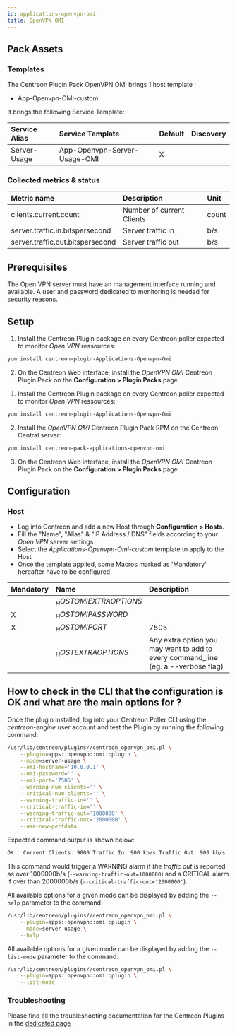 ```yaml
---
id: applications-openvpn-omi
title: OpenVPN OMI
---
```


## Pack Assets

### Templates

The Centreon Plugin Pack OpenVPN OMI brings 1 host template :
* App-Openvpn-OMI-custom

It brings the following Service Template:

| Service Alias | Service Template             | Default | Discovery |
|:--------------|:-----------------------------|:--------|:----------|
| Server-Usage  | App-Openvpn-Server-Usage-OMI | X       |           |

### Collected metrics & status

<!--DOCUSAURUS_CODE_TABS-->

<!--Server-Usage-->

| Metric name                      | Description               | Unit  |
|:---------------------------------|:--------------------------|:------|
| clients.current.count            | Number of current Clients | count |
| server.traffic.in.bitspersecond  | Server traffic in         | b/s   |
| server.traffic.out.bitspersecond | Server traffic out        | b/s   |

<!--END_DOCUSAURUS_CODE_TABS-->

## Prerequisites

The Open VPN server must have an management interface running and available. 
A user and password dedicated to monitoring is needed for security reasons.

## Setup

<!--DOCUSAURUS_CODE_TABS-->

<!--Online IMP Licence & IT-100 Editions-->

1. Install the Centreon Plugin package on every Centreon poller expected to monitor *Open VPN* ressources:

```bash
yum install centreon-plugin-Applications-Openvpn-Omi
```

2. On the Centreon Web interface, install the *OpenVPN OMI* Centreon Plugin Pack on the **Configuration > Plugin Packs** page

<!--Offline IMP License-->

1. Install the Centreon Plugin package on every Centreon poller expected to monitor *Open VPN* ressources:

```bash
yum install centreon-plugin-Applications-Openvpn-Omi
```

2. Install the *OpenVPN OMI* Centreon Plugin Pack RPM on the Centreon Central server:

 ```bash
yum install centreon-pack-applications-openvpn-omi
```

3. On the Centreon Web interface, install the *OpenVPN OMI* Centreon Plugin Pack on the **Configuration > Plugin Packs** page

<!--END_DOCUSAURUS_CODE_TABS-->

## Configuration

### Host

* Log into Centreon and add a new Host through **Configuration > Hosts**.
* Fill the "Name", "Alias" & "IP Address / DNS" fields according to your *Open VPN* server settings
* Select the *Applications-Openvpn-Omi-custom* template to apply to the Host
* Once the template applied, some Macros marked as 'Mandatory' hereafter have to be configured.

| Mandatory | Name                   | Description                                                                        |
|:----------|:-----------------------|:-----------------------------------------------------------------------------------|
|           | $_HOSTOMIEXTRAOPTIONS$ |                                                                                    |
| X         | $_HOSTOMIPASSWORD$     |                                                                                    |
| X         | $_HOSTOMIPORT$         | 7505                                                                               |
|           | $_HOSTEXTRAOPTIONS$    | Any extra option you may want to add to every command\_line (eg. a --verbose flag) |

## How to check in the CLI that the configuration is OK and what are the main options for ? 

Once the plugin installed, log into your Centreon Poller CLI using the 
*centreon-engine* user account and test the Plugin by running the following 
command:

```bash
/usr/lib/centreon/plugins//centreon_openvpn_omi.pl \
    --plugin=apps::openvpn::omi::plugin \
    --mode=server-usage \
    --omi-hostname='10.0.0.1' \
    --omi-password='' \
    --omi-port='7505' \
    --warning-num-clients='' \
    --critical-num-clients='' \
    --warning-traffic-in='' \
    --critical-traffic-in='' \
    --warning-traffic-out='1000000' \
    --critical-traffic-out='2000000' \
    --use-new-perfdata 
```

Expected command output is shown below:

```bash
OK : Current Clients: 9000 Traffic In: 900 kb/s Traffic Out: 900 kb/s | 'clients.current.count'=9000;;;0; 'server.traffic.in.bitspersecond'=900000b/s;;;0; 'server.traffic.out.bitspersecond'=900000b/s;1000000;2000000;0; 
```

This command would trigger a WARNING alarm if *the traffic out* is reported as
over  1000000b/s (`--warning-traffic-out=1000000`) and a CRITICAL alarm if over
than 2000000b/s (`--critical-traffic-out='2000000'`).

All available options for a given mode can be displayed by adding the 
`--help` parameter to the command:

```bash
/usr/lib/centreon/plugins//centreon_openvpn_omi.pl \
    --plugin=apps::openvpn::omi::plugin \
    --mode=server-usage \
    --help
```

All available options for a given mode can be displayed by adding the 
`--list-mode` parameter to the command:

```bash
/usr/lib/centreon/plugins//centreon_openvpn_omi.pl \
    --plugin=apps::openvpn::omi::plugin \
    --list-mode
```

### Troubleshooting

Please find all the troubleshooting documentation for the Centreon Plugins
in the [dedicated page](../tutorials/troubleshooting-plugins.md)
